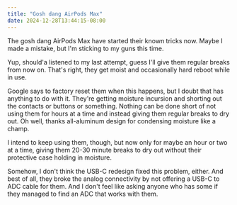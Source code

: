 ```yaml
---
title: "Gosh dang AirPods Max"
date: 2024-12-28T13:44:15-08:00
---
```


The gosh dang AirPods Max have started their known tricks now. Maybe I made a mistake, but I'm sticking to my guns this time.

<!-- more -->

Yup, should'a listened to my last attempt, guess I'll give them regular breaks from now on. That's right, they get moist and occasionally hard reboot while in use.

Google says to factory reset them when this happens, but I doubt that has anything to do with it. They're getting moisture incursion and shorting out the contacts or buttons or something. Nothing can be done short of not using them for hours at a time and instead giving them regular breaks to dry out. Oh well, thanks all-aluminum design for condensing moisture like a champ.

I intend to keep using them, though, but now only for maybe an hour or two at a time, giving them 20-30 minute breaks to dry out without their protective case holding in moisture.

Somehow, I don't think the USB-C redesign fixed this problem, either. And best of all, they broke the analog connectivity by not offering a USB-C to ADC cable for them. And I don't feel like asking anyone who has some if they managed to find an ADC that works with them.
